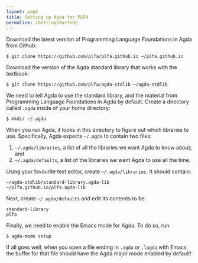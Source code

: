 ```yaml
---
layout: page
title: Setting up Agda for PLFA
permalink: /GettingStarted/
---
```


Download the latest version of Programming Language Foundations in Agda from Github:

```
$ git clone https://github.com/plfa/plfa.github.io ~/plfa.github.io
```

Download the version of the Agda standard library that works with the textbook:

```
$ git clone https://github.com/plfa/agda-stdlib ~/agda-stdlib
```

We need to tell Agda to use the standard library, and the material from Programming Language Foundations in Agda by default. Create a directory called `.agda` inside of your home directory:

```
$ mkdir ~/.agda
```

When you run Agda, it looks in this directory to figure out which libraries to use. Specifically, Agda expects `~/.agda` to contain two files:

  1. `~/.agda/libraries`, a list of all the libraries we want Agda to know about; and
  2. `~/.agda/defaults`, a list of the libraries we want Agda to use all the time.

Using your favourite text editor, create `~/.agda/libraries`. It should contain:

```
~/agda-stdlib/standard-library.agda-lib
~/plfa.github.io/plfa.agda-lib
```

Next, create `~/.agda/defaults` and edit its contents to be:
```
standard-library
plfa
```

Finally, we need to enable the Emacs mode for Agda. To do so, run:

```
$ agda-mode setup
```

If all goes well, when you open a file ending in `.agda` or `.lagda` with Emacs, the buffer for that file should have the Agda major mode enabled by default!

